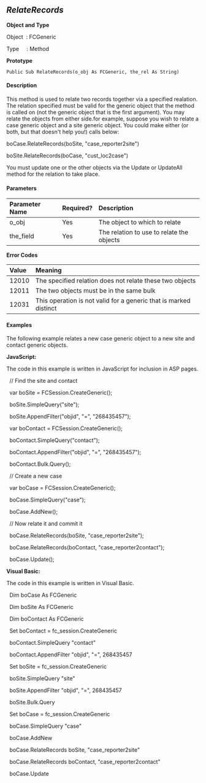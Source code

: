 _RelateRecords_
------------
**Object and Type**

Object  : FCGeneric

Type     : Method

**Prototype**

```
Public Sub RelateRecords(o_obj As FCGeneric, the_rel As String)
```

#### Description

This method is used to relate two records together via a specified realation. The relation specified must be valid for the generic object that the method is called on (not the generic object that is the first argument). You may relate the objects from either side.for example, suppose you wish to relate a case generic object and a site generic object. You could make either (or both, but that doesn't help you!) calls below:

boCase.RelateRecords(boSite, "case_reporter2site")

boSite.RelateRecords(boCase, "cust_loc2case")

You must update one or the other objects via the Update or UpdateAll method for the relation to take place.

#### Parameters

| Parameter Name | Required? | Description |
|:--- |:--- |:--- |
| o_obj | Yes | The object to which to relate |
| the_field | Yes | The relation to use to relate the objects |

**Error Codes**

| Value | Meaning |
|:--- |:--- |
| 12010 | The specified relation does not relate these two objects |
| 12011 | The two objects must be in the same bulk |
| 12031 | This operation is not valid for a generic that is marked distinct |

#### Examples

The following example relates a new case generic object to a new site and contact generic objects.

**JavaScript:**

The code in this example is written in JavaScript for inclusion in ASP pages.

  // Find the site and contact

  var boSite = FCSession.CreateGeneric();

  boSite.SimpleQuery("site");

  boSite.AppendFilter("objid", "=", "268435457");

  var boContact = FCSession.CreateGeneric();

  boContact.SimpleQuery("contact");

  boContact.AppendFilter("objid", "=", "268435457");

  boContact.Bulk.Query();

  // Create a new case

  var boCase = FCSession.CreateGeneric();

  boCase.SimpleQuery("case");

  boCase.AddNew();

  // Now relate it and commit it

  boCase.RelateRecords(boSite, "case_reporter2site");

  boCase.RelateRecords(boContact, "case_reporter2contact");

  boCase.Update();

**Visual Basic:**

The code in this example is written in Visual Basic.

  Dim boCase As FCGeneric

  Dim boSite As FCGeneric

  Dim boContact As FCGeneric

  Set boContact = fc_session.CreateGeneric

  boContact.SimpleQuery "contact"

  boContact.AppendFilter "objid", "=", 268435457

  Set boSite = fc_session.CreateGeneric

  boSite.SimpleQuery "site"

  boSite.AppendFilter "objid", "=", 268435457

  boSite.Bulk.Query

  Set boCase = fc_session.CreateGeneric

  boCase.SimpleQuery "case"

  boCase.AddNew

  boCase.RelateRecords boSite, "case_reporter2site"

  boCase.RelateRecords boContact, "case_reporter2contact"

  boCase.Update